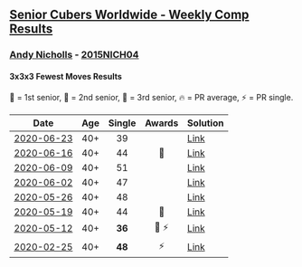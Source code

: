 <style>table {white-space: nowrap;}</style>

## [Senior Cubers Worldwide - Weekly Comp Results](/scw-comp/results/)
### [Andy Nicholls](../andy_nicholls.md) - [2015NICH04](https://www.worldcubeassociation.org/persons/2015NICH04?event=333fm)
#### 3x3x3 Fewest Moves Results

🥇 = 1st senior, 🥈 = 2nd senior, 🥉 = 3rd senior, 🔥 = PR average, ⚡ = PR single.

| Date | Age | Single | Awards | Solution |
| :--: | :--: | :--: | :--: | :-- |
| [2020-06-23](../../results/333fm/2020-06-23.md) | 40+ | 39 |  | [Link](https://www.facebook.com/events/284763775909443/permalink/284804199238734/) |
| [2020-06-16](../../results/333fm/2020-06-16.md) | 40+ | 44 | 🥉 | [Link](https://www.facebook.com/events/753945178677521/permalink/755686318503407/) |
| [2020-06-09](../../results/333fm/2020-06-09.md) | 40+ | 51 |  | [Link](https://www.facebook.com/events/855783411578420/permalink/855929128230515/) |
| [2020-06-02](../../results/333fm/2020-06-02.md) | 40+ | 47 |  | [Link](https://www.facebook.com/events/3920457157996941/permalink/3921205061255484/) |
| [2020-05-26](../../results/333fm/2020-05-26.md) | 40+ | 48 |  | [Link](https://www.facebook.com/events/2622968941252005/permalink/2623689781179921/) |
| [2020-05-19](../../results/333fm/2020-05-19.md) | 40+ | 44 | 🥉 | [Link](https://www.facebook.com/events/568280284126471/permalink/568367324117767/) |
| [2020-05-12](../../results/333fm/2020-05-12.md) | 40+ | **36** | 🥉 ⚡ | [Link](https://www.facebook.com/events/2563130363933815/permalink/2563245993922252/) |
| [2020-02-25](../../results/333fm/2020-02-25.md) | 40+ | **48** | ⚡ | [Link](https://www.facebook.com/events/215751886207638/permalink/216411276141699/) |


<!-- Global site tag (gtag.js) - Google Analytics -->
<script async src="https://www.googletagmanager.com/gtag/js?id=UA-86348435-3"></script>
<script>window.dataLayer = window.dataLayer || []; function gtag() {dataLayer.push(arguments);} gtag('js', new Date()); gtag('config', 'UA-86348435-3');</script>
